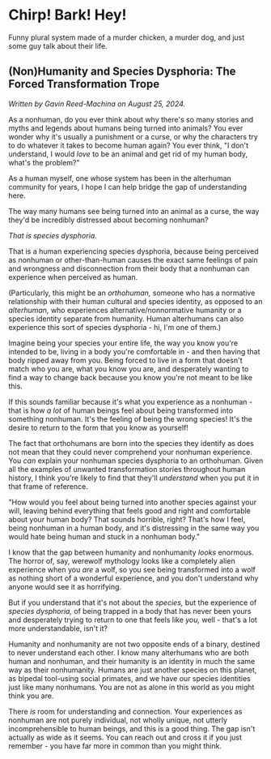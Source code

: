 # Chirp! Bark! Hey!

Funny plural system made of a murder chicken, a murder dog, and just some guy talk about their life.

## (Non)Humanity and Species Dysphoria: The Forced Transformation Trope

*Written by Gavin Reed-Machina on August 25, 2024.*

As a nonhuman, do you ever think about why there's so many stories and myths and legends about humans being turned into animals? You ever wonder why it's usually a punishment or a curse, or why the characters try to do whatever it takes to become human again? You ever think, "I don't understand, I would *love* to be an animal and get rid of my human body, what's the problem?"

As a human myself, one whose system has been in the alterhuman community for years, I hope I can help bridge the gap of understanding here.

The way many humans see being turned into an animal as a curse, the way they'd be incredibly distressed about becoming nonhuman?

*That is species dysphoria.*

That is a human experiencing species dysphoria, because being perceived as nonhuman or other-than-human causes the exact same feelings of pain and wrongness and disconnection from their body that a nonhuman can experience when perceived as human.

(Particularly, this might be an *orthohuman,* someone who has a normative relationship with their human cultural and species identity, as opposed to an *alterhuman,* who experiences alternative/nonnormative humanity or a species identity separate from humanity. Human alterhumans can also experience this sort of species dysphoria - hi, I'm one of them.)

Imagine being your species your entire life, the way you know you're intended to be, living in a body you're comfortable in - and then having that body ripped away from you. Being forced to live in a form that doesn't match who you are, what you know you are, and desperately wanting to find a way to change back because you know you're not meant to be like this.

If this sounds familiar because it's what you experience as a nonhuman - that is how *a lot* of human beings feel about being transformed into something nonhuman. It's the feeling of being the wrong species! It's the desire to return to the form that you know as yourself!

The fact that orthohumans are born into the species they identify as does not mean that they could never comprehend your nonhuman experience. You *can* explain your nonhuman species dysphoria to an orthohuman. Given all the examples of unwanted transformation stories throughout human history, I think you're likely to find that they'll *understand* when you put it in that frame of reference.

"How would you feel about being turned into another species against your will, leaving behind everything that feels good and right and comfortable about your human body? That sounds horrible, right? That's how I feel, being nonhuman in a human body, and it's distressing in the same way you would hate being human and stuck in a nonhuman body."

I know that the gap between humanity and nonhumanity *looks* enormous. The horror of, say, werewolf mythology looks like a completely alien experience when you *are* a wolf, so you see being transformed into a wolf as nothing short of a wonderful experience, and you don't understand why anyone would see it as horrifying.

But if you understand that it's not about the *species,* but the experience of *species dysphoria,* of being trapped in a body that has never been yours and desperately trying to return to one that feels like *you,* well - that's a lot more understandable, isn't it?

Humanity and nonhumanity are not two opposite ends of a binary, destined to never understand each other. I know many alterhumans who are both human and nonhuman, and their humanity is an identity in much the same way as their nonhumanity. Humans are just another species on this planet, as bipedal tool-using social primates, and we have our species identities just like many nonhumans. You are not as alone in this world as you might think you are.

There *is* room for understanding and connection. Your experiences as nonhuman are not purely individual, not wholly unique, not utterly incomprehensible to human beings, and this is a good thing. The gap isn't actually as wide as it seems. You can reach out and cross it if you just remember - you have far more in common than you might think.
